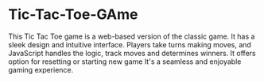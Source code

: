 # Tic-Tac-Toe-GAme
This Tic Tac Toe game is a web-based version of the classic game. It has a sleek design and intuitive interface. Players take turns making moves, and JavaScript handles the logic, track moves and determines winners. It offers option for resetting or starting new game It's a seamless and enjoyable gaming experience.
